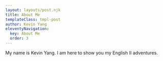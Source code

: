 ```yaml
---
layout: layouts/post.njk
title: About Me
templateClass: tmpl-post
author: Kevin Yang
eleventyNavigation:
  key: About Me
  order: 3
---
```


My name is Kevin Yang. I am here to show you my English II adventures.
